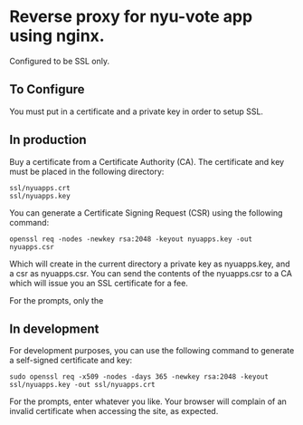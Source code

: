 # Reverse proxy for nyu-vote app using nginx.

Configured to be SSL only.

## To Configure


You must put in a certificate and a private key in order to setup SSL.

## In production

Buy a certificate from a Certificate Authority (CA).
The certificate and key must be placed in the following directory:

```
ssl/nyuapps.crt
ssl/nyuapps.key
```

You can generate a Certificate Signing Request (CSR) using the following command:
```
openssl req -nodes -newkey rsa:2048 -keyout nyuapps.key -out nyuapps.csr
```

Which will create in the current directory a private key as nyuapps.key,
and a csr as nyuapps.csr. You can send the contents of the nyuapps.csr to
a CA which will issue you an SSL certificate for a fee.

For the prompts, only the

## In development

For development purposes, you can use the following command to generate a
self-signed certificate and key:

```
sudo openssl req -x509 -nodes -days 365 -newkey rsa:2048 -keyout ssl/nyuapps.key -out ssl/nyuapps.crt
```

For the prompts, enter whatever you like.
Your browser will complain of an invalid certificate when accessing the site, as expected.
